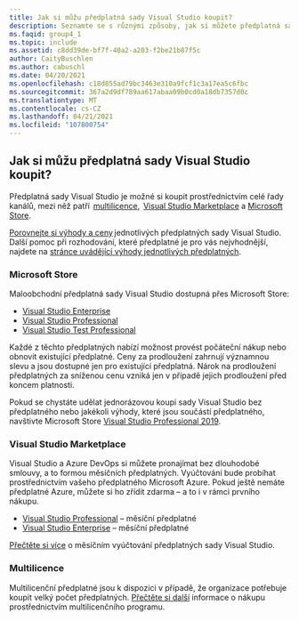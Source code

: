 ```yaml
---
title: Jak si můžu předplatná sady Visual Studio koupit?
description: Seznamte se s různými způsoby, jak si můžete předplatná sady Visual Studio koupit.
ms.faqid: group4_1
ms.topic: include
ms.assetid: c8dd39de-bf7f-40a2-a203-f2be21b87f5c
author: CaityBuschlen
ms.author: cabuschl
ms.date: 04/20/2021
ms.openlocfilehash: c18d855ad79bc3463e310a9fcf1c3a17ea5c6fbc
ms.sourcegitcommit: 367a2d9df789aa617abaa09b0cd0a18db7357d0c
ms.translationtype: MT
ms.contentlocale: cs-CZ
ms.lasthandoff: 04/21/2021
ms.locfileid: "107800754"
---
```

## <a name="how-do-i-purchase-visual-studio-subscriptions"></a>Jak si můžu předplatná sady Visual Studio koupit?
Předplatná sady Visual Studio je možné si koupit prostřednictvím celé řady kanálů, mezi něž patří  [multilicence](https://www.microsoft.com/licensing/default),  [Visual Studio Marketplace](https://marketplace.visualstudio.com/subscriptions) a [Microsoft Store](https://www.microsoft.com/store/collections/visualstudio).  

[Porovnejte si výhody a ceny](https://visualstudio.microsoft.com/vs/pricing/) jednotlivých předplatných sady Visual Studio. Další pomoc při rozhodování, které předplatné je pro vás nejvhodnější, najdete na [stránce uvádějící výhody jednotlivých předplatných](https://visualstudio.microsoft.com/vs/benefits/).   

### <a name="microsoft-store"></a>Microsoft Store
Maloobchodní předplatná sady Visual Studio dostupná přes Microsoft Store: 
- [Visual Studio Enterprise](https://www.microsoft.com/p/visual-studio-enterprise-subscription/dg7gmgf0dst4?activetab=pivot%3aoverviewtab) 
- [Visual Studio Professional](https://www.microsoft.com/p/visual-studio-professional-subscription/dg7gmgf0dst3?activetab=pivot%3aoverviewtab) 
- [Visual Studio Test Professional](https://www.microsoft.com/p/visual-studio-test-professional-subscription/dg7gmgf0dst6?activetab=pivot%3aoverviewtab) 

Každé z těchto předplatných nabízí možnost provést počáteční nákup nebo obnovit existující předplatné. Ceny za prodloužení zahrnují významnou slevu a jsou dostupné jen pro existující předplatná. Nárok na prodloužení předplatných za sníženou cenu vzniká jen v případě jejich prodloužení před koncem platnosti. 

Pokud se chystáte udělat jednorázovou koupi sady Visual Studio bez předplatného nebo jakékoli výhody, které jsou součástí předplatného, navštivte Microsoft Store [Visual Studio Professional 2019](https://www.microsoft.com/p/visual-studio-professional-2019/dg7gmgf0f6q1?cid=msft_web_collection&activetab=pivot%3aoverviewtab). 

### <a name="visual-studio-marketplace"></a>Visual Studio Marketplace 
Visual Studio a Azure DevOps si můžete pronajímat bez dlouhodobé smlouvy, a to formou měsíčních předplatných. Vyúčtování bude probíhat prostřednictvím vašeho předplatného Microsoft Azure. Pokud ještě nemáte předplatné Azure, můžete si ho zřídit zdarma – a to i v rámci prvního nákupu.  
- [Visual Studio Professional](https://marketplace.visualstudio.com/items?itemName=ms.vs-professional-monthly) – měsíční předplatné 
- [Visual Studio Enterprise](https://marketplace.visualstudio.com/items?itemName=ms.vs-enterprise-monthly) – měsíční předplatné 
 
[Přečtěte si více](https://docs.microsoft.com/visualstudio/subscriptions/vscloud-billing-faq) o měsíčním vyúčtování předplatných sady Visual Studio. 

### <a name="volume-licensing"></a>Multilicence 
Multilicenční předplatné jsou k dispozici v případě, že organizace potřebuje koupit velký počet předplatných. [Přečtěte si další](https://www.microsoft.com/licensing/how-to-buy/how-to-buy) informace o nákupu prostřednictvím multilicenčního programu.  